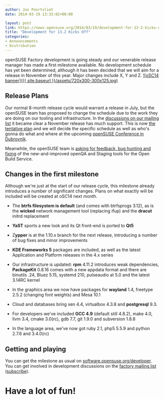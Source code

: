 ```yaml
---
author: Jos Poortvliet
date: 2014-03-19 13:33:02+00:00

layout: post
link: https://news.opensuse.org/2014/03/19/development-for-13-2-kicks-off/
title: "Development for 13.2 Kicks Off"
categories:
- Announcements
- Distribution
---
```

openSUSE Factory development is going steady and our venerable release manager has made a first milestone available. No development schedule has yet been determined, although it has been decided that we will aim for a release in November of this year. Major changes include X, Y and Z.
[![oSC14 banner]({{ site.baseurl }}/assets/720x300-300x125.jpg)](http://conference.opensuse.org)


## Release Plans


Our normal 8-month release cycle would warrant a release in July, but the openSUSE team has proposed to change the schedule due to the work they are doing on our tooling and infrastructure. In the [discussions on our mailing list](http://lists.opensuse.org/opensuse-factory/2014-01/msg00350.html) it became clear a November release has much support. This is now [the tentative plan](http://lizards.opensuse.org/2014/02/03/trying-to-add-some-light/) and we will decide the specific schedule as well as who's gonna do what and where at the upcoming [openSUSE Conference in Dubrovnik](http://conference.opensuse.org).

Meanwhile, the openSUSE team is [asking for feedback, bug hunting and fixing](http://lizards.opensuse.org/2014/03/13/help-yourselves-to-our-low-hanging-fruit/) of the new-and-improved openQA and Staging tools for the Open Build Service.


## Changes in the first milestone


Although we're just at the start of our release cycle, this milestone already introduces a number of significant changes. Plans on what exactly will be included will be created at oSC14 next month.



	
  * The **btrfs filesystem is default** (and comes with btrfsprogs 3.12), as is the **wicked** network management tool (replacing ifup) and the **dracut** initrd replacement

	
  * **YaST** sports a new look and its Qt front-end is ported to **Qt5**

	
  * Z**ypper** is at the 1.10.x branch for the next release, introducing a number of bug fixes and minor improvements

	
  * **KDE Frameworks 5** packages are included, as well as the latest Application and Platform releases in the 4.x series

	
  * Our infrastructure is updated: **rpm** 4.11.2 introduces weak dependencies, **PackageKit** 0.8.16 comes with a new appdata format and there are binutils .24, Bluez 5.15, systemd 210, pulseaudio at 5.0 and the latest 3.14RC kernel

	
  * In the graphics area we now have packages for **wayland** 1.4, freetype 2.5.2 (changing font weights) and Mesa 10.1

	
  * Cloud and databases bring xen 4.4, virtualbox 4.3.8 and **postgresql** 9.3.

	
  * For developers we've included **GCC 4.9** (default still 4.8.2), make 4.0, llvm 3.4, cmake 3.0(rc), gdb 7.7, git 1.9.0 and subversion 1.8.8

	
  * In the language area, we've now got ruby 2.1, php5 5.5.9 and python 2.7.6 and 3.4.0(rc)





## Getting and playing


You can get the milestone as usual on [software.opensuse.org/developer](http://software.opensuse.org/developer). You can get involved in development discussions on the [factory mailing list](http://lists.opensuse.org/opensuse-factory/) ([subscribe](mailto:opensuse-factory+subscribe@opensuse.org)).



# Have a lot of fun!

		

